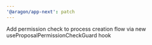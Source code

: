 ```yaml
---
'@aragon/app-next': patch
---
```


Add permission check to process creation flow via new useProposalPermissionCheckGuard hook
